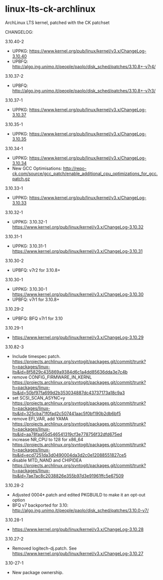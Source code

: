 linux-lts-ck-archlinux
======================

ArchLinux LTS kernel, patched with the CK patchset

CHANGELOG:

3.10.40-2
  * UPPKG: https://www.kernel.org/pub/linux/kernel/v3.x/ChangeLog-3.10.40
  * UPBFQ: http://algo.ing.unimo.it/people/paolo/disk_sched/patches/3.10.8+-v7r4/

3.10.37-2
  * UPBFQ: http://algo.ing.unimo.it/people/paolo/disk_sched/patches/3.10.8+-v7r3/

3.10.37-1
  * UPPKG: https://www.kernel.org/pub/linux/kernel/v3.x/ChangeLog-3.10.37

3.10.35-1
  * UPPKG: https://www.kernel.org/pub/linux/kernel/v3.x/ChangeLog-3.10.35

3.10.34-1
  * UPPKG: https://www.kernel.org/pub/linux/kernel/v3.x/ChangeLog-3.10.34
  * New GCC Optimisations: http://repo-ck.com/source/gcc_patch/enable_additional_cpu_optimizations_for_gcc.patch.gz

3.10.33-1
  * UPPKG: https://www.kernel.org/pub/linux/kernel/v3.x/ChangeLog-3.10.33

3.10.32-1
  * UPPKG: 3.10.32-1 https://www.kernel.org/pub/linux/kernel/v3.x/ChangeLog-3.10.32

3.10.31-1
  * UPPKG: 3.10.31-1 https://www.kernel.org/pub/linux/kernel/v3.x/ChangeLog-3.10.31

3.10.30-2
  * UPBFQ: v7r2 for 3.10.8+

3.10.30-1
  * UPPKG: 3.10.30-1 https://www.kernel.org/pub/linux/kernel/v3.x/ChangeLog-3.10.30
  * UPBFQ: v7r1 for 3.10.8+

3.10.29-2
  * UPBFQ: BFQ v7r1 for 3.10

3.10.29-1
  * https://www.kernel.org/pub/linux/kernel/v3.x/ChangeLog-3.10.29
  
3.10.82-3
  * Include timespec patch. https://projects.archlinux.org/svntogit/packages.git/commit/trunk?h=packages/linux-lts&id=8f5829c435869a9384d6c1a4dd85636dda3e7c4b
  * remove CONFIG_FIRMWARE_IN_KERNL https://projects.archlinux.org/svntogit/packages.git/commit/trunk?h=packages/linux-lts&id=50bf97fa699d2b353034887dc43737173a18c9a3
  * set SCSI_SCAN_ASYNC=y https://projects.archlinux.org/svntogit/packages.git/commit/trunk?h=packages/linux-lts&id=325cba71f0fad2c507441aac5f0bf190b2db6bf5
  * remove EFI_VAR, add YAMA https://projects.archlinux.org/svntogit/packages.git/commit/trunk?h=packages/linux-lts&id=aa78faa55d546541319cf3e778756f32dfd675ed
  * increase NR_CPU to 128 for x86_64 https://projects.archlinux.org/svntogit/packages.git/commit/trunk?h=packages/linux-lts&id=ecd7251da3d0490004da3d2c0e12088551827ce5
  * disable MTD_NAND and CHIPIDEA https://projects.archlinux.org/svntogit/packages.git/commit/trunk?h=packages/linux-lts&id=7ae7ac8c2038826e355b97d3e91961ffc5e67509
  
3.10.28-2
  
  * Adjusted 0004*.patch and edited PKGBUILD to make it an opt-out option
  * BFQ v7 backported for 3.10: http://algo.ing.unimo.it/people/paolo/disk_sched/patches/3.10.0-v7/

3.10.28-1
  
  * https://www.kernel.org/pub/linux/kernel/v3.x/ChangeLog-3.10.28

3.10.27-2

  * Removed logitech-dj.patch. See https://www.kernel.org/pub/linux/kernel/v3.x/ChangeLog-3.10.27
  
3.10-27-1

  * New package ownership.
